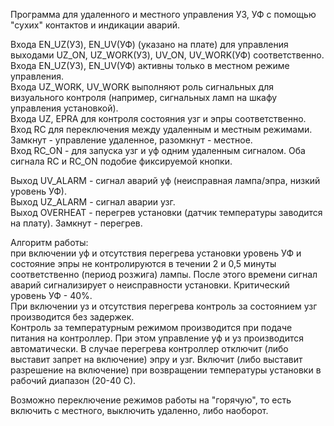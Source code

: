 Программа для удаленного и местного управления УЗ, УФ с помощью "сухих" контактов и индикации аварий.<br>

Входа EN_UZ(УЗ), EN_UV(УФ) (указано на плате) для управления выходами UZ_ON, UZ_WORK(УЗ), UV_ON, UV_WORK(УФ) соответственно.<br>
Входа EN_UZ(УЗ), EN_UV(УФ) активны только в местном режиме управления.<br>
Входа UZ_WORK, UV_WORK выполняют роль сигнальных для визуального контроля (например, сигнальных ламп на шкафу управления установкой).<br>
Входа UZ, EPRA для контроля состояния узг и эпры соответственно.<br>
Вход RC для переключения между удаленным и местным режимами. Замкнут - управление удаленное, разомкнут - местное.<br>
Вход RC_ON - для запуска узг и уф одним удаленным сигналом. Оба сигнала RC и RC_ON подобие фиксируемой кнопки. <br>

Выход UV_ALARM - сигнал аварий уф (неисправная лампа/эпра, низкий уровень УФ).<br>
Выход UZ_ALARM - сигнал аварии узг.<br>
Выход OVERHEAT - перегрев установки (датчик температуры заводится на плату). Замкнут - перегрев.<br>

Алгоритм работы:<br>
    при включении уф и отсутствия перегрева установки уровень УФ и состояние эпры не контролируются в течении 2 и 0,5 минуты соответственно (период розжига) лампы. После этого времени сигнал аварий сигнализирует о неисправности установки. Критический уровень УФ - 40%.<br>
    При включении уз и отсутствия перегрева контроль за состоянием узг производится без задержек.<br>
    Контроль за температурным режимом производится при подаче питания на контроллер. При этом управление уф и уз производится автоматически. В случае перегрева контроллер отключит (либо выставит запрет на включение) эпру и узг. Включит (либо выставит разрешение на включение) при возвращении температуры установки в рабочий диапазон (20-40 С).<br>

Возможно переключение режимов работы на "горячую", то есть включить с местного, выключить удаленно, либо наоборот.